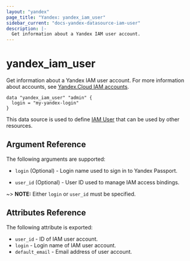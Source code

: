 ```yaml
---
layout: "yandex"
page_title: "Yandex: yandex_iam_user"
sidebar_current: "docs-yandex-datasource-iam-user"
description: |-
  Get information about a Yandex IAM user account.
---
```


# yandex\_iam\_user

Get information about a Yandex IAM user account. For more information about accounts, see 
[Yandex.Cloud IAM accounts](https://cloud.yandex.com/docs/iam/concepts/#accounts).

```hcl
data "yandex_iam_user" "admin" {
  login = "my-yandex-login"
}
```

This data source is used to define [IAM User] that can be used by other resources.

## Argument Reference

The following arguments are supported:

* `login` (Optional) - Login name used to sign in to Yandex Passport.

* `user_id` (Optional) - User ID used to manage IAM access bindings.

~> **NOTE:** Either `login` or `user_id` must be specified.

## Attributes Reference

The following attribute is exported:

* `user_id` - ID of IAM user account.
* `login` - Login name of IAM user account.
* `default_email` - Email address of user account.

[IAM User]: https://cloud.yandex.com/docs/iam/concepts/#passport
